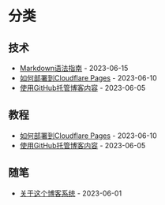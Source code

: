 # 分类

## 技术
- [Markdown语法指南](/post/markdown-guide) - 2023-06-15
- [如何部署到Cloudflare Pages](/post/deploy-to-cloudflare) - 2023-06-10
- [使用GitHub托管博客内容](/post/github-hosting) - 2023-06-05

## 教程
- [如何部署到Cloudflare Pages](/post/deploy-to-cloudflare) - 2023-06-10
- [使用GitHub托管博客内容](/post/github-hosting) - 2023-06-05

## 随笔
- [关于这个博客系统](/about) - 2023-06-01